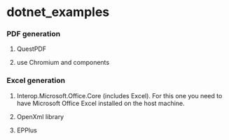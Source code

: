 # dotnet_examples

### PDF generation

1) QuestPDF

2) use Chromium and components

### Excel generation

1) Interop.Microsoft.Office.Core (includes Excel). For this one you need to have Microsoft Office Excel installed on the host machine.

2) OpenXml library

3) EPPlus
